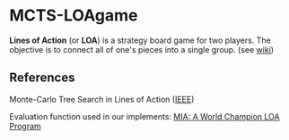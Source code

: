 # MCTS-LOAgame

**Lines of Action** (or **LOA**) is a strategy board game for two players. The objective is to connect all of one's pieces into a single group. (see [wiki](https://en.wikipedia.org/wiki/Lines_of_Action))

## References

Monte-Carlo Tree Search in Lines of Action ([IEEE](https://ieeexplore.ieee.org/document/5523941))

Evaluation function used in our implements: [MIA: A World Champion LOA Program](https://pure.uvt.nl/ws/portalfiles/portal/1224766/MIA.pdf)
